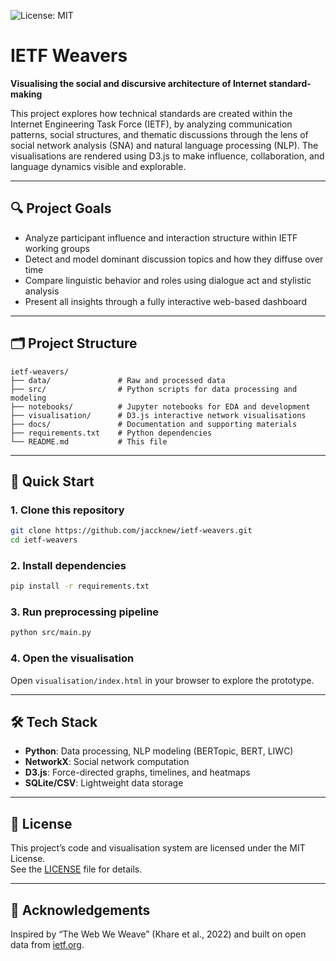 ![License: MIT](https://img.shields.io/badge/License-MIT-yellow.svg)
# IETF Weavers

**Visualising the social and discursive architecture of Internet standard-making**

This project explores how technical standards are created within the Internet Engineering Task Force (IETF), by analyzing communication patterns, social structures, and thematic discussions through the lens of social network analysis (SNA) and natural language processing (NLP). The visualisations are rendered using D3.js to make influence, collaboration, and language dynamics visible and explorable.

---

## 🔍 Project Goals

- Analyze participant influence and interaction structure within IETF working groups
- Detect and model dominant discussion topics and how they diffuse over time
- Compare linguistic behavior and roles using dialogue act and stylistic analysis
- Present all insights through a fully interactive web-based dashboard

---

## 🗂️ Project Structure

```
ietf-weavers/
├── data/               # Raw and processed data
├── src/                # Python scripts for data processing and modeling
├── notebooks/          # Jupyter notebooks for EDA and development
├── visualisation/      # D3.js interactive network visualisations
├── docs/               # Documentation and supporting materials
├── requirements.txt    # Python dependencies
└── README.md           # This file
```

---

## 🚀 Quick Start

### 1. Clone this repository
```bash
git clone https://github.com/jaccknew/ietf-weavers.git
cd ietf-weavers
```

### 2. Install dependencies
```bash
pip install -r requirements.txt
```

### 3. Run preprocessing pipeline
```bash
python src/main.py
```

### 4. Open the visualisation
Open `visualisation/index.html` in your browser to explore the prototype.

---

## 🛠️ Tech Stack

- **Python**: Data processing, NLP modeling (BERTopic, BERT, LIWC)
- **NetworkX**: Social network computation
- **D3.js**: Force-directed graphs, timelines, and heatmaps
- **SQLite/CSV**: Lightweight data storage

---

## 📖 License

This project’s code and visualisation system are licensed under the MIT License.  
See the [LICENSE](./LICENSE) file for details.

---

## 🙌 Acknowledgements

Inspired by “The Web We Weave” (Khare et al., 2022) and built on open data from [ietf.org](https://ietf.org).

